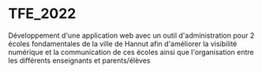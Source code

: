 # TFE_2022
Développement d'une application web avec un outil d'administration pour 2 écoles fondamentales de la ville de Hannut afin d'améliorer la visibilité numérique et la communication de ces écoles ainsi que l'organisation entre les différents enseignants et parents/élèves
